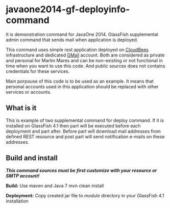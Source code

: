 javaone2014-gf-deployinfo-command
=================================

It is demonstration command for JavaOne 2014. GlassFish supplemental admin command that sends mail when application is deployed.

This command uses simple rest application deployed on [CloudBees](http://www.cloudbees.com/) infrastructure and dedicated [GMail](http://gamil.com) account. Both are considered as private and personal for Martin Mares and can be non-existing or not functional in time when you want to use this code. And public sources does not contains credentials for these services.

Main porpouse of this code is to be used as an example. It means that personal accounts used in this application should be replaced with other services or accounts.

What is it
----------

This is example of two supplemental command for deploy command. If it is installed on GlassFish 4.1 then part will be executed before each deployment and part after. Before part will download mail addresses from defined REST resource and post part will send notification e-mails on these addresses.

Build and install
-----------------

**_This command sources must be first customize with your resource or SMTP account!_** 

**Build:** Use maven and Java 7
       mvn clean install

**Deployment:** Copy created jar file to _module_ directory in your GlassFish 4.1 installation
